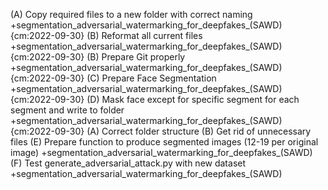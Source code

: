 (A) Copy required files to a new folder with correct naming   +segmentation_adversarial_watermarking_for_deepfakes_(SAWD) {cm:2022-09-30}
(B) Reformat all current files   +segmentation_adversarial_watermarking_for_deepfakes_(SAWD) {cm:2022-09-30}
(B) Prepare Git properly +segmentation_adversarial_watermarking_for_deepfakes_(SAWD) {cm:2022-09-30}
(C) Prepare Face Segmentation  +segmentation_adversarial_watermarking_for_deepfakes_(SAWD) {cm:2022-09-30}
(D) Mask face except for specific segment for each segment and write to folder  +segmentation_adversarial_watermarking_for_deepfakes_(SAWD) {cm:2022-09-30}
(A) Correct folder structure 
(B) Get rid of unnecessary files 
(E) Prepare function to produce segmented images (12-19 per original image)   +segmentation_adversarial_watermarking_for_deepfakes_(SAWD)
(F) Test generate_adversarial_attack.py with new dataset +segmentation_adversarial_watermarking_for_deepfakes_(SAWD)

